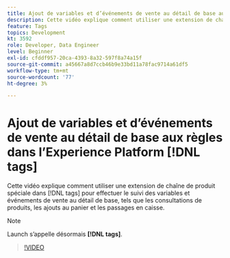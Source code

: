 ```yaml
---
title: Ajout de variables et d’événements de vente au détail de base aux règles dans Experience Platform [!DNL tags]
description: Cette vidéo explique comment utiliser une extension de chaîne de produit spéciale dans  [!DNL tags] pour effectuer le suivi des variables et événements de vente au détail de base, tels que les consultations de produits, les ajouts au panier et les passages en caisse.
feature: Tags
topics: Development
kt: 3592
role: Developer, Data Engineer
level: Beginner
exl-id: cfddf957-20ca-4393-8a32-597f8a74a15f
source-git-commit: a45667a8d7ccb46b9e33bd11a78fac9714a61df5
workflow-type: tm+mt
source-wordcount: '77'
ht-degree: 3%

---
```


# Ajout de variables et d’événements de vente au détail de base aux règles dans l’Experience Platform [!DNL tags]

Cette vidéo explique comment utiliser une extension de chaîne de produit spéciale dans [!DNL tags] pour effectuer le suivi des variables et événements de vente au détail de base, tels que les consultations de produits, les ajouts au panier et les passages en caisse.

>[!NOTE]
>
> Launch s’appelle désormais **[!DNL tags]**.

>[!VIDEO](https://video.tv.adobe.com/v/28763/?quality=12&learn=on)
